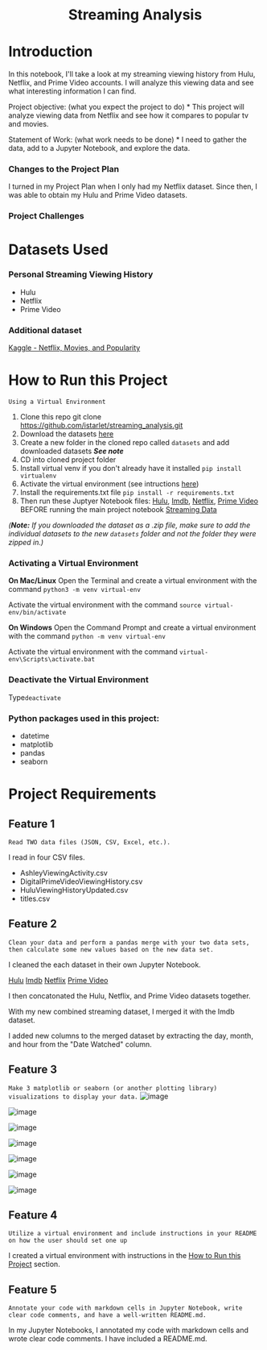 <h1 align="center"><strong>Streaming Analysis</strong></h1>

# Introduction
In this notebook, I'll take a look at my streaming viewing history from Hulu, Netflix, and Prime Video accounts. I will analyze this viewing data and see what interesting information I can find. 

Project objective: (what you expect the project to do) *
This project will analyze viewing data from Netflix and see how it compares to popular tv and movies. 

Statement of Work:  (what work needs to be done) *
I need to gather the data, add to a Jupyter Notebook, and explore the data. 

### Changes to the Project Plan
I turned in my Project Plan when I only had my Netflix dataset. Since then, I was able to obtain my Hulu and Prime Video datasets.

### Project Challenges


# Datasets Used
### Personal Streaming Viewing History
<ul>
  <li>Hulu</li>
  <li>Netflix</li>
  <li>Prime Video</li>
</ul>

### Additional dataset
[Kaggle - Netflix, Movies, and Popularity](https://www.kaggle.com/code/advaypatil/netflix-movies-and-popularity/data)

# How to Run this Project
`Using a Virtual Environment`
  1. Clone this repo git clone https://github.com/istarlet/streaming_analysis.git
  2. Download the datasets [here](https://drive.google.com/drive/folders/1kDuL7BR_Rc3V7Fl5HHSQg8jn4fChZEP3?usp=share_link)
  3. Create a new folder in the cloned repo called `datasets` and add downloaded datasets *<strong>See note</strong>* 
  4. CD into cloned project folder
  5. Install virtual venv if you don't already have it installed `pip install virtualenv`
  6. Activate the virtual environment (see intructions [here](https://github.com/istarlet/streaming_analysis/blob/main/README.md#activating-a-virtual-environment)) 
  7. Install the requirements.txt file `pip install -r requirements.txt`
  8. Then run these Juptyer Notebook files: [Hulu](hulu.ipynb), [Imdb](imdb.ipynb), [Netflix](netflix.ipynb), [Prime Video](prime_video.ipynb) BEFORE running the main      project notebook [Streaming Data](streaming_data.ipynb)

*(**Note:** If you downloaded the dataset as a .zip file, make sure to add the individual datasets to the new `datasets` folder and not the folder they were zipped in.)*

### Activating a Virtual Environment
**On Mac/Linux**
Open the Terminal and create a virtual environment with the command `python3 -m venv virtual-env`

Activate the virtual environment with the command `source virtual-env/bin/activate`

**On Windows**
Open the Command Prompt and create a virtual environment with the command `python -m venv virtual-env`

Activate the virtual environment with the command `virtual-env\Scripts\activate.bat`
 
### Deactivate the Virtual Environment
  Type`deactivate`

### Python packages used in this project:
<ul>
  <li>datetime</li>
  <li>matplotlib</li>
  <li>pandas</li>
  <li>seaborn</li>
</ul>

# Project Requirements
## Feature 1 
`Read TWO data files (JSON, CSV, Excel, etc.).`

I read in four CSV files. 
<ul>
  <li>AshleyViewingActivity.csv</li>
  <li>DigitalPrimeVideoViewingHistory.csv</li>
  <li>HuluViewingHistoryUpdated.csv</li>
  <li>titles.csv</li>
</ul>

## Feature 2
`Clean your data and perform a pandas merge with your two data sets, then calculate some new values based on the new data set.`

I cleaned the each dataset in their own Jupyter Notebook.

   [Hulu](hulu.ipynb)
   [Imdb](imdb.ipynb)
   [Netflix](netflix.ipynb)
   [Prime Video](prime_video.ipynb)

I then concatonated the Hulu, Netflix, and Prime Video datasets together. 

With my new combined streaming dataset, I merged it with the Imdb dataset.

I added new columns to the merged dataset by extracting the day, month, and hour from the "Date Watched" column.

## Feature 3
`Make 3 matplotlib or seaborn (or another plotting library) visualizations to display your data.`
![image](https://user-images.githubusercontent.com/14065849/202565871-15b3fb4f-5275-4898-9ea7-8b613501426a.png)

![image](https://user-images.githubusercontent.com/14065849/202564382-56d85a9b-482a-4c53-8a17-c2dc9871f003.png)

![image](https://user-images.githubusercontent.com/14065849/202564214-0212921c-00f8-4c2a-97ef-8e7ad750e6e6.png)

![image](https://user-images.githubusercontent.com/14065849/202563303-ce0980b6-cbd9-4e92-a5c5-eb01cdf3e136.png)

![image](https://user-images.githubusercontent.com/14065849/202563724-0d5363c0-f27d-4197-be3a-1206d24f0537.png)

![image](https://user-images.githubusercontent.com/14065849/202563856-1bc221d6-385f-437c-a5aa-6f9ec231a6ae.png)

![image](https://user-images.githubusercontent.com/14065849/202564792-ed918b3d-d55f-4879-8557-8e06915ae14e.png)

## Feature 4
`Utilize a virtual environment and include instructions in your README on how the user should set one up`

I created a virtual environment with instructions in the [How to Run this Project](https://github.com/istarlet/streaming_analysis/blob/main/README.md#how-to-run-this-project) section.

## Feature 5
`Annotate your code with markdown cells in Jupyter Notebook, write clear code comments, and have a well-written README.md.`

In my Jupyter Notebooks, I annotated my code with markdown cells and wrote clear code comments. I have included a README.md.  
